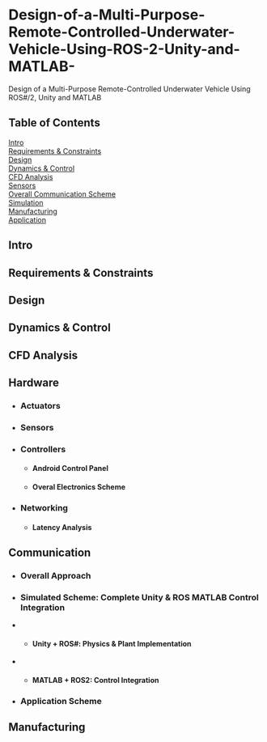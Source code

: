 # Design-of-a-Multi-Purpose-Remote-Controlled-Underwater-Vehicle-Using-ROS-2-Unity-and-MATLAB-
Design of a Multi-Purpose Remote-Controlled Underwater Vehicle Using ROS#/2, Unity and MATLAB 

## Table of Contents  
[Intro](#intro)  
[Requirements & Constraints](#Requirements-&-Constraints)  
[Design](#design)  
[Dynamics & Control](#dynamicscontrol)  
[CFD Analysis](#cfd)  
[Sensors](#sensors)  
[Overall Communication Scheme](#overallcomm)  
[Simulation](#simulation)  
[Manufacturing](#manuf)  
[Application](#application)  


## Intro

## Requirements & Constraints

## Design

## Dynamics & Control

## CFD Analysis

## Hardware
* ### Actuators
* ### Sensors
* ### Controllers
  - #### Android Control Panel
  - #### Overal Electronics Scheme 
* ### Networking 
  - #### Latency Analysis

## Communication
* ### Overall Approach
* ### Simulated Scheme: Complete Unity & ROS MATLAB Control Integration 
*   - #### Unity + ROS#: Physics & Plant Implementation
*   - #### MATLAB + ROS2: Control Integration

* ### Application Scheme


## Manufacturing


